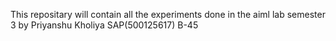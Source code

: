 This repositary will contain all the experiments done in the aiml lab semester 3 by Priyanshu Kholiya SAP(500125617) B-45